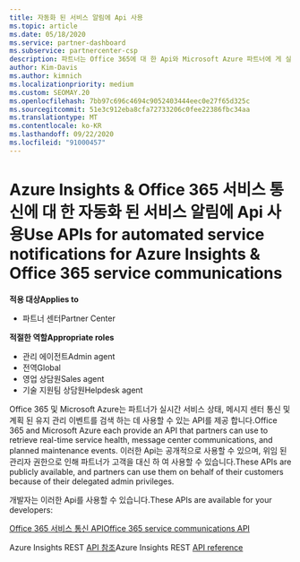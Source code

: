 ```yaml
---
title: 자동화 된 서비스 알림에 Api 사용
ms.topic: article
ms.date: 05/18/2020
ms.service: partner-dashboard
ms.subservice: partnercenter-csp
description: 파트너는 Office 365에 대 한 Api와 Microsoft Azure 파트너에 게 실시간 서비스 상태, 메시지 센터 통신 및 계획 된 유지 관리 이벤트를 사용할 수 있습니다.
author: Kim-Davis
ms.author: kimnich
ms.localizationpriority: medium
ms.custom: SEOMAY.20
ms.openlocfilehash: 7bb97c696c4694c9052403444eec0e27f65d325c
ms.sourcegitcommit: 51e3c912eba8cfa72733206c0fee22386fbc34aa
ms.translationtype: MT
ms.contentlocale: ko-KR
ms.lasthandoff: 09/22/2020
ms.locfileid: "91000457"
---
```

# <a name="use-apis-for-automated-service-notifications-for-azure-insights--office-365-service-communications"></a><span data-ttu-id="73c5f-103">Azure Insights & Office 365 서비스 통신에 대 한 자동화 된 서비스 알림에 Api 사용</span><span class="sxs-lookup"><span data-stu-id="73c5f-103">Use APIs for automated service notifications for Azure Insights & Office 365 service communications</span></span>

<span data-ttu-id="73c5f-104">**적용 대상**</span><span class="sxs-lookup"><span data-stu-id="73c5f-104">**Applies to**</span></span>

-  <span data-ttu-id="73c5f-105">파트너 센터</span><span class="sxs-lookup"><span data-stu-id="73c5f-105">Partner Center</span></span>

<span data-ttu-id="73c5f-106">**적절한 역할**</span><span class="sxs-lookup"><span data-stu-id="73c5f-106">**Appropriate roles**</span></span>

- <span data-ttu-id="73c5f-107">관리 에이전트</span><span class="sxs-lookup"><span data-stu-id="73c5f-107">Admin agent</span></span>
- <span data-ttu-id="73c5f-108">전역</span><span class="sxs-lookup"><span data-stu-id="73c5f-108">Global</span></span> 
- <span data-ttu-id="73c5f-109">영업 상담원</span><span class="sxs-lookup"><span data-stu-id="73c5f-109">Sales agent</span></span>
- <span data-ttu-id="73c5f-110">기술 지원팀 상담원</span><span class="sxs-lookup"><span data-stu-id="73c5f-110">Helpdesk agent</span></span>

<span data-ttu-id="73c5f-111">Office 365 및 Microsoft Azure는 파트너가 실시간 서비스 상태, 메시지 센터 통신 및 계획 된 유지 관리 이벤트를 검색 하는 데 사용할 수 있는 API를 제공 합니다.</span><span class="sxs-lookup"><span data-stu-id="73c5f-111">Office 365 and Microsoft Azure each provide an API that partners can use to retrieve real-time service health, message center communications, and planned maintenance events.</span></span> <span data-ttu-id="73c5f-112">이러한 Api는 공개적으로 사용할 수 있으며, 위임 된 관리자 권한으로 인해 파트너가 고객을 대신 하 여 사용할 수 있습니다.</span><span class="sxs-lookup"><span data-stu-id="73c5f-112">These APIs are publicly available, and partners can use them on behalf of their customers because of their delegated admin privileges.</span></span>

<span data-ttu-id="73c5f-113">개발자는 이러한 Api를 사용할 수 있습니다.</span><span class="sxs-lookup"><span data-stu-id="73c5f-113">These APIs are available for your developers:</span></span>

[<span data-ttu-id="73c5f-114">Office 365 서비스 통신 API</span><span class="sxs-lookup"><span data-stu-id="73c5f-114">Office 365 service communications API</span></span>](/office/office-365-management-api/office-365-service-communications-api-reference)


<span data-ttu-id="73c5f-115">Azure Insights REST [API 참조](/rest/api/monitor/)</span><span class="sxs-lookup"><span data-stu-id="73c5f-115">Azure Insights REST [API reference](/rest/api/monitor/)</span></span>

 

 
